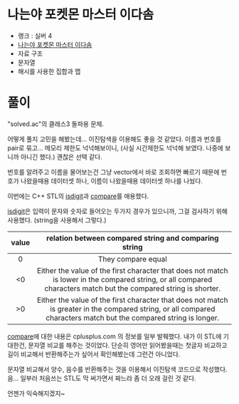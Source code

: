 # 나는야 포켓몬 마스터 이다솜

- 랭크 : 실버 4
- [나는야 포켓몬 마스터 이다솜](https://www.acmicpc.net/problem/1620)
- 자료 구조
- 문자열
- 해시를 사용한 집합과 맵

# 풀이

"solved.ac"의 클래스3 돌파용 문제.

어떻게 풀지 고민을 해봤는데... 이진탐색을 이용해도 좋을 것 같았다. 이름과 번호를 pair로 묶고... 메모리 제한도 넉넉해보이니, (사실 시간제한도 넉넉해 보였다. 나중에 보니까 아니긴 했다.) 괜찮은 선택 같다.

번호를 알려주고 이름을 물어보는건 그냥 vector에서 바로 조회하면 빠르기 때문에 번호가 나왔을때용 데이터셋 하나, 이름이 나왔을때용 데이터셋 하나를 나눴다.

이번에는 C++ STL의 [isdigit](https://www.cplusplus.com/reference/cctype/isdigit/?kw=isdigit)과 [compare](https://www.cplusplus.com/reference/string/string/compare/)를 애용했다.

[isdigit](https://www.cplusplus.com/reference/cctype/isdigit/?kw=isdigit)은 입력이 문자와 숫자로 들어오는 두가지 경우가 있으니까, 그걸 검사하기 위해 사용했다. (string을 사용해서 그렇다.)


|value|relation between compared string and comparing string|
|:---:|:---:|
|0|They compare equal|
|<0|Either the value of the first character that does not match is lower in the compared string, or all compared characters match but the compared string is shorter.|
|>0|Either the value of the first character that does not match is greater in the compared string, or all compared characters match but the compared string is longer.|

[compare](https://www.cplusplus.com/reference/string/string/compare/)에 대한 내용은 cplusplus.com 의 정보를 일부 발췌했다. 내가 이 STL에 기대한건, 문자열 비교를 해주는 것이었다. 단순히 영어만 읽어봤을때는 첫글자 비교하고 길이 비교해서 반환해주는가 싶어서 확인해봤는데 그런건 아니었다.

문자열 비교해서 양수, 음수를 반환해주는 것을 이용해서 이진탐색 코드으로 작성했다. 음... 일부러 처음쓰는 STL도 막 써가면서 짜느라 좀 더 오래 걸린 것 같다.

언젠가 익숙해지겠지~

